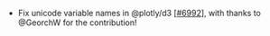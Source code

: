  - Fix unicode variable names in @plotly/d3 [[#6992](https://github.com/plotly/plotly.js/pull/6992)],
   with thanks to @GeorchW for the contribution!

